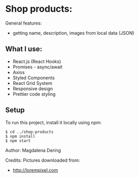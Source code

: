 # Shop products:

General features:

- getting name, description, images from local data (JSON)

## What I use:

- React.js (React Hooks)
- Promises - async/await
- Axios
- Styled Components
- React Grid System
- Responsive design
- Prettier code styling

## Setup

To run this project, install it locally using npm:

```
$ cd ../shop-products
$ npm install
$ npm start
```

Author: Magdalena Dering

Credits: Pictures downloaded from:

- http://lorempixel.com
